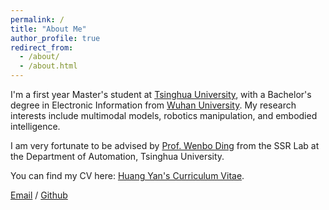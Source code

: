 ```yaml
---
permalink: /
title: "About Me"
author_profile: true
redirect_from: 
  - /about/
  - /about.html
---
```


I'm a first year Master's student at [Tsinghua University](https://www.tsinghua.edu.cn/), with a Bachelor's degree in Electronic Information from [Wuhan University](https://www.whu.edu.cn/). My research interests include multimodal models, robotics manipulation, and embodied intelligence.

I am very fortunate to be advised by [Prof. Wenbo Ding](https://ssr-group.net/research/) from the SSR Lab at the Department of Automation, Tsinghua University.

You can find my CV here: [Huang Yan's Curriculum Vitae](../assets/Curriculum_Vitae.pdf).

[Email](mailto:huang-y24@mails.tsinghua.edu.cn) / [Github](https://github.com/huangyan28)

